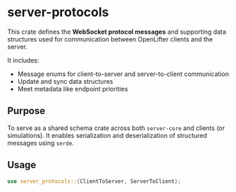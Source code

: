 # server-protocols

This crate defines the **WebSocket protocol messages** and supporting data structures used for communication between OpenLifter clients and the server.

It includes:
- Message enums for client-to-server and server-to-client communication
- Update and sync data structures
- Meet metadata like endpoint priorities

## Purpose

To serve as a shared schema crate across both `server-core` and clients (or simulations). It enables serialization and deserialization of structured messages using `serde`.

## Usage

```rust
use server_protocols::{ClientToServer, ServerToClient};
```